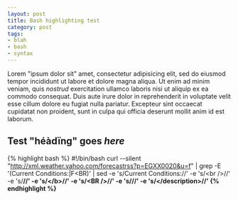 ```yaml
---
layout: post
title: Bash highlighting test
category: post
tags:
- blah
- bash
- syntax
---
```


Lorem "ipsum dolor sit" amet, consectetur adipisicing elit, sed do eiusmod tempor incididunt ut labore et dolore magna aliqua. Ut enim ad minim veniam, quis *nostrud* exercitation ullamco laboris nisi ut aliquip ex ea commodo consequat. Duis aute irure dolor in reprehenderit in voluptate velit esse cillum dolore eu fugiat nulla pariatur. Excepteur sint occaecat cupidatat non proident, sunt in culpa qui officia deserunt mollit anim id est laborum.

Test "héàdïng" goes *here*
--------------------------

{% highlight bash %}
#!/bin/bash
curl --silent "http://xml.weather.yahoo.com/forecastrss?p=EGXX0020&u=f" | grep -E '(Current Conditions:|F<BR)' | sed -e 's/Current Conditions://' -e 's/<br \/>//' -e 's/<b>//' -e 's/<\/b>//' -e 's/<BR \/>//' -e 's/<description>//' -e 's/<\/description>//'
{% endhighlight %}